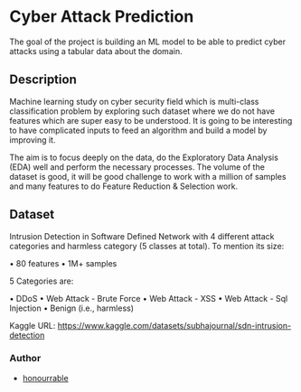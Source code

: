 # Cyber Attack Prediction
The goal of the project is building an ML model to be able to predict cyber attacks using a tabular data about the domain.

## Description

Machine learning study on cyber security field which is multi-class classification problem by exploring such dataset where we do not have features which are super easy to be understood. It is going to be interesting to have complicated inputs to feed an algorithm and build a model by improving it.

The aim is to focus deeply on the data, do the Exploratory Data Analysis (EDA) well and perform the necessary processes. The volume of the dataset is good, it will be good challenge to work with a million of samples and many features to do Feature Reduction & Selection work.

## Dataset
Intrusion Detection in Software Defined Network with 4 different attack categories and harmless category (5 classes at total). To mention its size:

•	80 features 
•	1M+ samples

5 Categories are:

•	DDoS
•	Web Attack - Brute Force
•	Web Attack - XSS
•	Web Attack - Sql Injection
•	Benign (i.e., harmless)

Kaggle URL:
https://www.kaggle.com/datasets/subhajournal/sdn-intrusion-detection

### Author
- [honourrable](https://github.com/honourrable)
